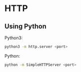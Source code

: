 # HTTP

## Using Python

Python3:

```bash
python3 -m http.server <port>
```

Python:

```bash
python -m SimpleHTTPServer <port>
```